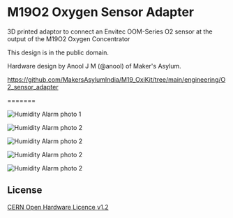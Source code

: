 # M19O2 Oxygen Sensor Adapter

  3D printed adaptor to connect an Envitec OOM-Series O2 sensor at the output of the M19O2 Oxygen Concentrator
  
  This design is in the public domain.

  Hardware design by Anool J M (@anool) of Maker's Asylum.

  https://github.com/MakersAsylumIndia/M19_OxiKit/tree/main/engineering/O2_sensor_adapter

=======

![Humidity Alarm photo 1](https://github.com/MakersAsylumIndia/M19_OxiKit/tree/main/engineering/O2_sensor_adapter/Photos/OOM_T_joint_01)

![Humidity Alarm photo 2](https://github.com/MakersAsylumIndia/M19_OxiKit/tree/main/engineering/O2_sensor_adapter/Photos/OOM_T_joint_02)

![Humidity Alarm photo 2](https://github.com/MakersAsylumIndia/M19_OxiKit/tree/main/engineering/O2_sensor_adapter/Photos/OOM_T_joint_03)

![Humidity Alarm photo 2](https://github.com/MakersAsylumIndia/M19_OxiKit/tree/main/engineering/O2_sensor_adapter/Photos/OOM_T_joint_04)

![Humidity Alarm photo 2](https://github.com/MakersAsylumIndia/M19_OxiKit/tree/main/engineering/O2_sensor_adapter/Photos/OOM_T_joint_05)

License
-------
[CERN Open Hardware Licence v1.2 ]

[CERN Open Hardware Licence v1.2 ]:http://www.ohwr.org/attachments/2388/cern_ohl_v_1_2.txt
